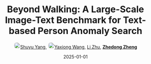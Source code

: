 ---
title: "Beyond Walking: A Large-Scale Image-Text Benchmark for Text-based Person Anomaly Search"
collection: publications
permalink: /publication/Beyond-W2025
date: 2025-01-01
doi: 
keywords: person anomaly search, anomaly search, text benchmark, person re-id, person retrieval, person search, 
venue: 'IEEE/CVF International Conference on Computer Vision (ICCV)'
paperurl: 'https://zdzheng.xyz/files/Yang_BeyondWalking.pdf'
blog: 'https://mp.weixin.qq.com/s/AIm2IrzXmaN9K1P3nIMvzQ'
code: 'https://github.com/Shuyu-XJTU/CMP'
author: '<a href="https://zdzheng.xyz/authors/Shuyu-Yang" class="author"> <img src= "https://zdzheng.xyz/coauthors/shuyu-yang.jpeg" alt="shuyu-yang" style="border-radius: 50%; height:20px; width:20px">Shuyu Yang</a>, <a href="https://zdzheng.xyz/authors/Yaxiong-Wang" class="author"> <img src= "https://zdzheng.xyz/coauthors/yaxiong-wang.jpeg" alt="yaxiong-wang" style="border-radius: 50%; height:20px; width:20px">Yaxiong Wang</a>, <a href="https://zdzheng.xyz/authors/Li-Zhu" class="author">Li Zhu</a>, <strong><a href="https://zdzheng.xyz/authors/Zhedong-Zheng" class="author">Zhedong Zheng</a></strong>'
sqlauthor: '{"@type": "Person","name": "Shuyu Yang"}, {"@type": "Person","name": "Yaxiong Wang"}, {"@type": "Person","name": "Li Zhu"}, {"@type": "Person","name": "Zhedong Zheng"}'
citation: ' Shuyu Yang,  Yaxiong Wang,  Li Zhu,  Zhedong Zheng, &quot;Beyond Walking: A Large-Scale Image-Text Benchmark for Text-based Person Anomaly Search.&quot; ICCV, 2025.'
pub_year: '2025'
bib: >
    @inproceedings{yang2024beyond,<br>author = "Yang, Shuyu and Wang, Yaxiong and Zhu, Li and Zheng, Zhedong",<br>title = "Beyond Walking: A Large-Scale Image-Text Benchmark for Text-based Person Anomaly Search",<br>booktitle = "ICCV",<br>code = "https://github.com/Shuyu-XJTU/CMP",<br>url = "https://zdzheng.xyz/files/Yang\_BeyondWalking.pdf",<br>blog = "https://mp.weixin.qq.com/s/AIm2IrzXmaN9K1P3nIMvzQ",<br>year = "2025"
    }

---